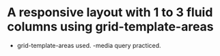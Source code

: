 # A responsive layout with 1 to 3 fluid columns using grid-template-areas

- grid-template-areas used.
-media query practiced.
